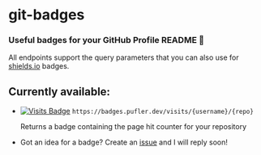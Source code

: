 # git-badges

### Useful badges for your GitHub Profile README 🎉

All endpoints support the query parameters that you can also use for [shields.io](https://shields.io) badges.

## Currently available:

- [![Visits Badge](https://badges.pufler.dev/visits/puf17640/git-badges)](https://badges.pufler.dev) `https://badges.pufler.dev/visits/{username}/{repo}` 

  Returns a badge containing the page hit counter for your repository 
- Got an idea for a badge? 
  Create an [issue](https://github.com/puf17640/git-badges/issues/new) and I will reply soon!
